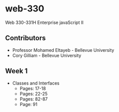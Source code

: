 # web-330
Web 330-331H Enterprise javaScript II

## Contributors

* Professor Mohamed Eltayeb - Bellevue University
* Cory Gilliam - Bellevue University

Week 1
------
* Classes and Interfaces
  * Pages: 17-18
  * Pages: 22-25
  * Pages: 82-87
  * Page: 91
